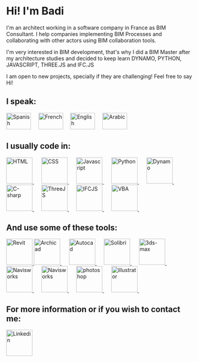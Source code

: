 <h1>Hi! I'm Badi</h1>
<p>I'm an architect working in a software company in France as BIM Consultant. I help companies implementing BIM Processes and collaborating with other actors using BIM collaboration tools.</p>
<p>I'm very interested in BIM development, that's why I did a BIM Master after my architecture studies and decided to keep learn DYNAMO, PYTHON, JAVASCRIPT, THREE.JS and IFC.JS</p>
<p>I am open to new projects, specially if they are challenging! Feel free to say Hi!</p>
<h2>I speak:</h2>
<div>
    <a src="">
        <img src="https://jerher.com/img/spain.png" alt="Spanish" width="66px" height="44px">&nbsp;&nbsp;&nbsp;&nbsp;
        <img src="https://jerher.com/img/france.png" alt="French" width="66px" height="44px">&nbsp;&nbsp;&nbsp;&nbsp;
        <img src="https://jerher.com/img/united-states.png" alt="English" width="66px" height="44px">&nbsp;&nbsp;&nbsp;&nbsp;
        <img src="https://upload.wikimedia.org/wikipedia/commons/thumb/0/0e/Flag_of_the_Arabic_language.svg/1200px-Flag_of_the_Arabic_language.svg.png" alt="Arabic" width="66px" height="44px">
</div>
<div>
    <h2>I usually code in:</h2>
    <a href="https://en.wikipedia.org/wiki/HTML">
        <img src="https://cdn-icons-png.flaticon.com/512/919/919827.png" alt="HTML" width="70px" height="70px">
    </a>
    &nbsp;&nbsp;&nbsp;&nbsp;
    <a href="https://en.wikipedia.org/wiki/CSS">
        <img src="https://encrypted-tbn0.gstatic.com/images?q=tbn:ANd9GcQkGP3kUwxlwRfJLc-phNvbDD6EZDnrn65D_zcjIYjjJ4pkLi8-OomyP0Qy96y8jjcAuWo&usqp=CAU" alt="CSS" width="70px" height="70px">
    </a>
    &nbsp;&nbsp;&nbsp;&nbsp;
    <a href="https://en.wikipedia.org/wiki/JavaScript">
        <img src="https://upload.wikimedia.org/wikipedia/commons/thumb/6/6a/JavaScript-logo.png/600px-JavaScript-logo.png" alt="Javascript" width="70px" height="70px">
    </a>
    &nbsp;&nbsp;&nbsp;&nbsp;
    <a href="https://en.wikipedia.org/wiki/Python_(programming_language)">
        <img src="https://www.pngmart.com/files/7/Python-PNG-File.png" alt="Python" width="70px" height="70px">
    </a>
    &nbsp;&nbsp;&nbsp;&nbsp;
    <a href="https://dynamobim.org/">
        <img src="https://i0.wp.com/fr.graitec.com/blog/wp-content/uploads/2019/06/Logo-Dynamo.png?fit=132%2C166&ssl=1" alt="Dynamo" width="70px" height="70px">
    </a>
    &nbsp;&nbsp;&nbsp;&nbsp;
    <a href="https://en.wikipedia.org/wiki/C_Sharp_(programming_language)">
        <img src="https://upload.wikimedia.org/wikipedia/commons/thumb/0/0d/C_Sharp_wordmark.svg/1280px-C_Sharp_wordmark.svg.png" alt="C-sharp" width="70px" height="70px">
    </a>
    &nbsp;&nbsp;&nbsp;&nbsp;
    <a href="https://en.wikipedia.org/wiki/Three.js">
        <img src="https://aws1.discourse-cdn.com/standard17/uploads/threejs/original/2X/e/e4f86d2200d2d35c30f7b1494e96b9595ebc2751.png" alt="ThreeJS" width="70px" height="70px">
    </a>
    &nbsp;&nbsp;&nbsp;&nbsp;
    <a href="https://ifcjs.github.io/info/docs/Introduction">
        <img src="https://ifcjs.github.io/info/assets/images/logo-a326242dd945bcc271d193f7e6d2f054.png" alt="IFCJS" width="70px" height="70px">
    </a>
    &nbsp;&nbsp;&nbsp;&nbsp;
    <a href="https://en.wikipedia.org/wiki/Visual_Basic_for_Applications">
        <img src="https://styles.redditmedia.com/t5_2rnlw/styles/communityIcon_z3kwah4z27c71.png" alt="VBA" width="70px" height="70px">
    </a>
    &nbsp;&nbsp;&nbsp;&nbsp;
</div>
<div>
    <h2>And use some of these tools:</h2>
    <a href="https://www.autodesk.com/products/revit/overview?term=1-YEAR&tab=subscription&plc=RVT">
        <img src="https://www.grasscad.com/images/revit.png" alt="Revit" width="70px" height="70px">
    </a>
    <a href="https://graphisoft.com/solutions/archicad">
        <img src="https://cad.kz/upload/iblock/935/935c8a9ad44b2afc54ecda3a66c30344.png" alt="Archicad" width="70px" height="70px">
    </a>
    &nbsp;&nbsp;&nbsp;&nbsp;
    <a href="https://en.wikipedia.org/wiki/AutoCAD">
        <img src="https://seeklogo.com/images/A/autocad-logo-C9817CB828-seeklogo.com.png" alt="Autocad" width="70px" height="70px">
    </a>
    &nbsp;&nbsp;&nbsp;&nbsp;
    <a href="https://www.solibri.com/?utm_source=adwords&utm_campaign=SEM+-+Solibri+brand+term&utm_medium=ppc&utm_term=solibri&hsa_ver=3&hsa_grp=113092111805&hsa_acc=5457118427&hsa_ad=485000191638&hsa_src=g&hsa_tgt=kwd-298873150508&hsa_kw=solibri&hsa_cam=11804515865&hsa_mt=e&hsa_net=adwords&gclid=CjwKCAjwh-CVBhB8EiwAjFEPGWwKIJOE2jiK7VqW6MySu3IuCx_6FKqYdD5IV4wEhQNELWT_QlaIjxoC46MQAvD_BwE">
        <img src="https://evolve-consultancy.com/wp-content/uploads/2020/03/solibri_product_icon_2019-e1585325757592.png" alt="Solibri" width="70px" height="70px">
    </a>
    &nbsp;&nbsp;&nbsp;&nbsp;
    <a href="https://www.autodesk.com/products/3ds-max/overview">
        <img src="https://gdm-catalog-fmapi-prod.imgix.net/ProductLogo/f7851e70-7169-4bff-9099-690e344f58c5.png" alt="3ds-max" width="70px" height="70px">
    </a>
    &nbsp;&nbsp;&nbsp;&nbsp;
    <a href="https://www.autodesk.co.uk/products/navisworks/overview?term=1-YEAR&tab=subscription&plc=NAVSIM">
        <img src="https://icons.iconarchive.com/icons/dakirby309/simply-styled/256/Autodesk-Navisworks-icon.png" alt="Navisworks" width="70px" height="70px">
    </a>
    &nbsp;&nbsp;&nbsp;&nbsp;
    <a href="https://www.adobe.com/products/indesign.html">
        <img src="https://upload.wikimedia.org/wikipedia/commons/thumb/4/48/Adobe_InDesign_CC_icon.svg/1200px-Adobe_InDesign_CC_icon.svg.png" alt="Navisworks" width="70px" height="70px">
    </a>
    &nbsp;&nbsp;&nbsp;&nbsp;
    <a href="https://www.adobe.com/products/photoshop.html">
        <img src="https://www.adobe.com/content/dam/acom/one-console/icons_rebrand/ps_appicon.svg" alt="photoshop" width="70px" height="70px">
    </a>
    &nbsp;&nbsp;&nbsp;&nbsp;
    <a href="https://www.adobe.com/products/illustrator.html">
        <img src="https://www.adobe.com/content/dam/shared/images/product-icons/svg/illustrator.svg" alt="illustrator" width="70px" height="70px">
    </a>
    &nbsp;&nbsp;&nbsp;&nbsp;
</div>
<div>
    <h2>For more information or if you wish to contact me:</h2>
    <a href="https://www.linkedin.com/in/ouahbi/">
        <img src="https://upload.wikimedia.org/wikipedia/commons/thumb/c/ca/LinkedIn_logo_initials.png/640px-LinkedIn_logo_initials.png" alt="Linkedin" width="70px" height="70px">
    </a>
</div>